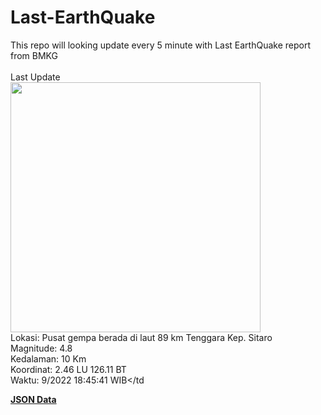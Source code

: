 # Last-EarthQuake
This repo will looking update every 5 minute with Last EarthQuake report from BMKG
<br>
<br>
Last Update
<br>
<img src="https://ews.bmkg.go.id/TEWS/data/20220916184541.mmi.jpg" width="400"/>
<br>
Lokasi: Pusat gempa berada di laut 89 km Tenggara Kep. Sitaro <br>
Magnitude: 4.8 <br>
Kedalaman: 10 Km <br>
Koordinat: 2.46 LU 126.11 BT <br>
Waktu: 9/2022 18:45:41 WIB</td <br>

<a href="./data/data.json">**JSON Data**</a>
